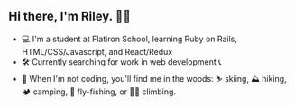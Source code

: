 ## Hi there, I'm Riley. 👨‍💻

- 💻 I'm a student at Flatiron School, learning Ruby on Rails, HTML/CSS/Javascript, and React/Redux
- 🛠 Currently searching for work in web development 📞
- 🌲 When I'm not coding, you'll find me in the woods: ⛷ skiing, ⛰ hiking, 🏕 camping, 🎣 fly-fishing, or 🧗‍♀️ climbing. 
